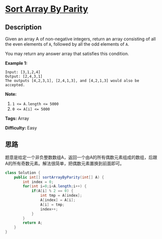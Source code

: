 # [Sort Array By Parity][title]

## Description

Given an array A of non-negative integers, return an array consisting of all the even elements of `A`, followed by all the odd elements of `A`.

You may return any answer array that satisfies this condition.

**Example 1:**

```
Input: [3,1,2,4]
Output: [2,4,3,1]
The outputs [4,2,3,1], [2,4,1,3], and [4,2,1,3] would also be accepted.
```

**Note:**

1. `1 <= A.length <= 5000`
2. `0 <= A[i] <= 5000`

**Tags:** Array

**Difficulty:** Easy


## 思路

题意是给定一个非负整数数组A，返回一个由A的所有偶数元素组成的数组，后跟A的所有奇数元素。解法很简单，把偶数元素置换到前面即可。

``` java
class Solution {
    public int[] sortArrayByParity(int[] A) {
        int index = 0;
        for(int i=0;i<A.length;i++) {
            if(A[i] % 2 == 0) {
                int tmp = A[index];
                A[index] = A[i];
                A[i] = tmp;
                index++;
            }
        }
        return A;
    }
}
```

[title]: https://leetcode.com/problems/sort-array-by-parity
